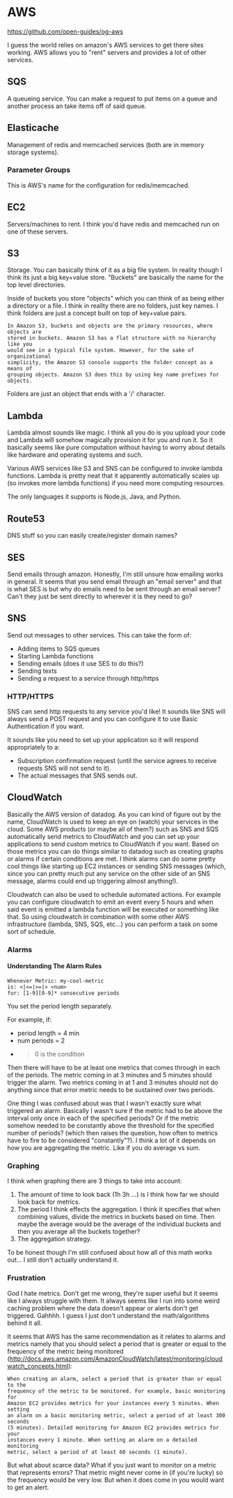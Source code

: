 AWS
===

https://github.com/open-guides/og-aws

I guess the world relies on amazon's AWS services to get there sites working.
AWS allows you to "rent" servers and provides a lot of other services.

SQS
---

A queueing service. You can make a request to put items on a queue and another
process an take items off of said queue.

Elasticache
-----------

Management of redis and memcached services (both are in memory storage
systems).

### Parameter Groups

This is AWS's name for the configuration for redis/memcached.

EC2
---

Servers/machines to rent. I think you'd have redis and memcached run on one of
these servers.

S3
--

Storage. You can basically think of it as a big file system. In reality though
I think its just a big key+value store. "Buckets" are basically the name for
the top level directories.

Inside of buckets you store "objects" which you can think of as being either a
directory or a file. I think in reality there are no folders, just key names.
I think folders are just a concept built on top of key+value pairs.

    In Amazon S3, buckets and objects are the primary resources, where objects are
    stored in buckets. Amazon S3 has a flat structure with no hierarchy like you
    would see in a typical file system. However, for the sake of organizational
    simplicity, the Amazon S3 console supports the folder concept as a means of
    grouping objects. Amazon S3 does this by using key name prefixes for objects.

Folders are just an object that ends with a '/' character.

Lambda
------

Lambda almost sounds like magic. I think all you do is you upload your code
and Lambda will somehow magically provision it for you and run it. So it
basically seems like pure computation without having to worry about details
like hardware and operating systems and such.

Various AWS services like S3 and SNS can be configured to invoke lambda
functions. Lambda is pretty neat that it apparently automatically scales up
(so invokes more lambda functions) if you need more computing resources.

The only languages it supports is Node.js, Java, and Python.

Route53
-------

DNS stuff so you can easily create/register domain names?

SES
---

Send emails through amazon. Honestly, I'm still unsure how emailing works in
general. It seems that you send email through an "email server" and that is
what SES is but why do emails need to be sent through an email server? Can't
they just be sent directly to wherever it is they need to go?

SNS
---

Send out messages to other services. This can take the form of:

- Adding items to SQS queues
- Starting Lambda functions
- Sending emails (does it use SES to do this?)
- Sending texts
- Sending a request to a service through http/https

### HTTP/HTTPS

SNS can send http requests to any service you'd like! It sounds like SNS will
always send a POST request and you can configure it to use Basic
Authentication if you want.

It sounds like you need to set up your application so it will respond
appropriately to a:

- Subscription confirmation request (until the service agrees to receive
  requests SNS will not send to it).
- The actual messages that SNS sends out.

CloudWatch
----------

Basically the AWS version of datadog. As you can kind of figure out by the
name, CloudWatch is used to keep an eye on (watch) your services in the cloud.
Some AWS products (or maybe all of them?) such as SNS and SQS automatically
send metrics to CloudWatch and you can set up your applications to send custom
metrics to CloudWatch if you want. Based on those metrics you can do things
similar to datadog such as creating graphs or alarms if certain conditions are
met. I think alarms can do some pretty cool things like starting up EC2
instances or sending SNS messages (which, since you can pretty much put any
service on the other side of an SNS message, alarms could end up triggering
almost anything!).

Cloudwatch can also be used to schedule automated actions. For example
you can configure cloudwatch to emit an event every 5 hours and when
said event is emitted a lambda function will be executed or something
like that. So using cloudwatch in combination with some other AWS
infrastructure (lambda, SNS, SQS, etc...) you can perform a task on
some sort of schedule.

### Alarms

#### Understanding The Alarm Rules

```
Whenever Metric: my-cool-metric
is: <|<=|>=|> <num>
for: [1-9][0-9]* consecutive periods
```

You set the period length separately.

For example, if:

- period length = 4 min
- num periods = 2
- > 0 is the condition

Then there will have to be at least one metrics that comes through in each of
the periods. The metric coming in at 3 minutes and 5 minutes should trigger
the alarm. Two metrics coming in at 1 and 3 minutes should not do anything
since that error metric needs to be sustained over two periods.

One thing I was confused about was that I wasn't exactly sure what triggered
an alarm. Basically I wasn't sure if the metric had to be above the interval
only once in each of the specified periods? Or if the metric somehow needed to
be constantly above the threshold for the specified number of periods? (which
then raises the question, how often to metrics have to fire to be considered
"constantly"?). I think a lot of it depends on how you are aggregating the
metric. Like if you do average vs sum.

### Graphing

I think when graphing there are 3 things to take into account:

1. The amount of time to look back (1h 3h ...) is I think how far we should
   look back for metrics.
2. The period I think effects the aggregation. I think it specifies that when
   combining values, divide the metrics in buckets based on time. Then maybe
   the average would be the average of the individual buckets and then you
   average all the buckets together?
3. The aggregation strategy.

To be honest though I'm still confused about how all of this math works out...
I still don't actually understand it.

### Frustration

God I hate metrics. Don't get me wrong, they're super useful but it seems like
I always struggle with them. It always seems like I run into some weird
caching problem where the data doesn't appear or alerts don't get triggered.
Gahhhh. I guess I just don't understand the math/algorithms behind it all.

It seems that AWS has the same recommendation as it relates to alarms and
metrics namely that you should select a period that is greater or equal to the
frequency of the metric being monitored
(http://docs.aws.amazon.com/AmazonCloudWatch/latest/monitoring/cloudwatch_concepts.html):

    When creating an alarm, select a period that is greater than or equal to the
    frequency of the metric to be monitored. For example, basic monitoring for
    Amazon EC2 provides metrics for your instances every 5 minutes. When setting
    an alarm on a basic monitoring metric, select a period of at least 300 seconds
    (5 minutes). Detailed monitoring for Amazon EC2 provides metrics for your
    instances every 1 minute. When setting an alarm on a detailed monitoring
    metric, select a period of at least 60 seconds (1 minute).

But what about scarce data? What if you just want to monitor on a metric that
represents errors? That metric might never come in (if you're lucky) so the
frequency would be very low. But when it does come in you would want to get an
alert.
